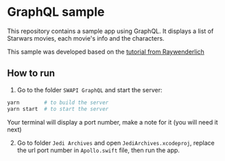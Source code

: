 # GraphQL sample

This repository contains a sample app using GraphQL. It displays a list of Starwars movies, each movie's info and the characters.

This sample was developed based on the [tutorial from Raywenderlich](https://www.raywenderlich.com/10886648-graphql-using-the-apollo-framework-getting-started)

## How to run
1. Go to the folder `SWAPI GraphQL` and start the server:
```bash
yarn        # to build the server
yarn start  # to start the server
```
Your terminal will display a port number, make a note for it (you will need it next)

2. Go to folder `Jedi Archives` and open `JediArchives.xcodeproj`, replace the url port number in `Apollo.swift` file, then run the app.
